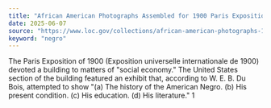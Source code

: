 ```yaml
---
title: "African American Photographs Assembled for 1900 Paris Exposition"
date: 2025-06-07
source: "https://www.loc.gov/collections/african-american-photographs-1900-paris-exposition/about-this-collection/"
keyword: "negro"
---
```


The Paris Exposition of 1900 (Exposition universelle internationale de 1900) devoted a building to matters of "social economy." The United States section of the building featured an exhibit that, according to W. E. B. Du Bois, attempted to show "(a) The history of the American Negro. (b) His present condition. (c) His education. (d) His literature." 1

